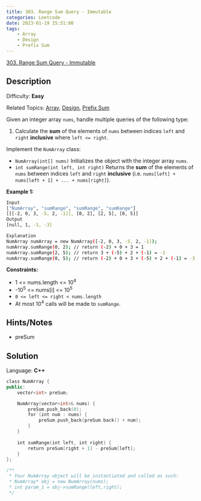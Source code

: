 ```yaml
---
title: 303. Range Sum Query - Immutable
categories: Leetcode
date: 2023-01-19 15:51:00
tags:
    - Array
    - Design
    - Prefix Sum
---
```


[303\. Range Sum Query - Immutable](https://leetcode.com/problems/range-sum-query-immutable/)

## Description

Difficulty: **Easy**

Related Topics: [Array](https://leetcode.com/tag/array/), [Design](https://leetcode.com/tag/design/), [Prefix Sum](https://leetcode.com/tag/prefix-sum/)

Given an integer array `nums`, handle multiple queries of the following type:

1. Calculate the **sum** of the elements of `nums` between indices `left` and `right` **inclusive** where `left <= right`.

Implement the `NumArray` class:

* `NumArray(int[] nums)` Initializes the object with the integer array `nums`.
* `int sumRange(int left, int right)` Returns the **sum** of the elements of `nums` between indices `left` and `right` **inclusive** (i.e. `nums[left] + nums[left + 1] + ... + nums[right]`).

**Example 1:**

```bash
Input
["NumArray", "sumRange", "sumRange", "sumRange"]
[[[-2, 0, 3, -5, 2, -1]], [0, 2], [2, 5], [0, 5]]
Output
[null, 1, -1, -3]

Explanation
NumArray numArray = new NumArray([-2, 0, 3, -5, 2, -1]);
numArray.sumRange(0, 2); // return (-2) + 0 + 3 = 1
numArray.sumRange(2, 5); // return 3 + (-5) + 2 + (-1) = -1
numArray.sumRange(0, 5); // return (-2) + 0 + 3 + (-5) + 2 + (-1) = -3
```

**Constraints:**

* 1 <= nums.length <= 10<sup>4</sup>
* -10<sup>5</sup> <= nums[i] <= 10<sup>5</sup>
* `0 <= left <= right < nums.length`
* At most 10<sup>4</sup> calls will be made to `sumRange`.

## Hints/Notes

* preSum

## Solution

Language: **C++**

```C++
class NumArray {
public:
    vector<int> preSum;

    NumArray(vector<int>& nums) {
        preSum.push_back(0);
        for (int num : nums) {
            preSum.push_back(preSum.back() + num);
        }
    }
    
    int sumRange(int left, int right) {
        return preSum[right + 1] - preSum[left];
    }
};

/**
 * Your NumArray object will be instantiated and called as such:
 * NumArray* obj = new NumArray(nums);
 * int param_1 = obj->sumRange(left,right);
 */
```
